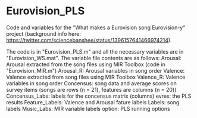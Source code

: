 # Eurovision_PLS
Code and variables for the "What makes a Eurovision song Eurovision-y" project (background info here: https://twitter.com/sciencebanshee/status/1396157641466974214).

The code is in "Eurovision_PLS.m" and all the necessary variables are in "Eurovision_WS.mat". The variable file contents are as follows:
  Arousal: Arousal extracted from the song files using MIR Toolbox (code in "Eurovision_MIR.m")
  Arousal_R: Arousal variables in song order
  Valence: Valence extracted from song files using MIR Toolbox
  Valence_R: Valence variables in song order
  Concensus: song data and average scores on survey items (songs are rows (n = 21), features are columns (n = 20))
  Concensus_Labs: labels for the concensus matrix (columns)
  evres: the PLS results
  Feature_Labels: Valence and Arousal fature labels
  Labels: song labels
  Music_Labs: MIR variable labels
  option: PLS running options
